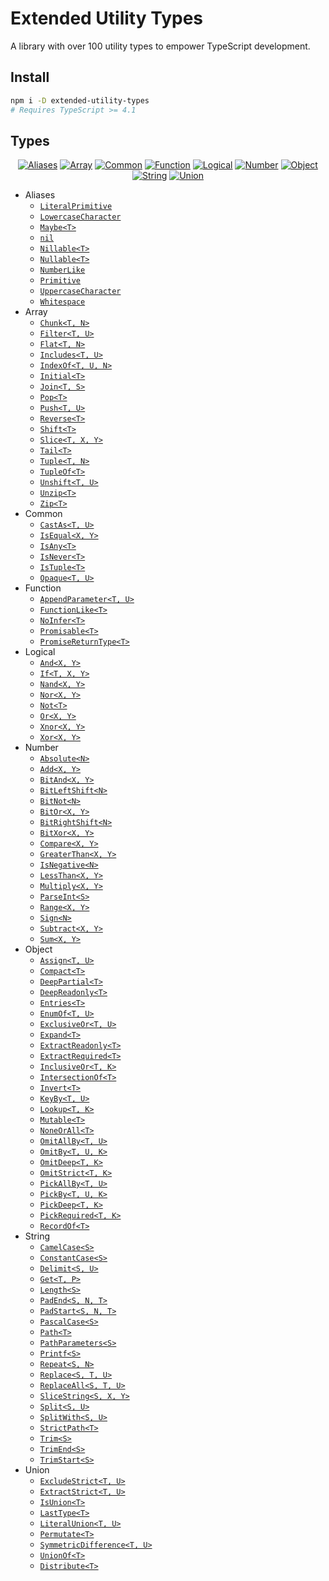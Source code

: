 # Extended Utility Types

A library with over 100 utility types to empower TypeScript development.

## Install

```sh
npm i -D extended-utility-types
# Requires TypeScript >= 4.1
```

## Types

<div align="center">

[![Aliases]](src/aliases)
[![Array]](src/array)
[![Common]](src/common)
[![Function]](src/function)
[![Logical]](src/logical)
[![Number]](src/number)
[![Object]](src/object)
[![String]](src/string)
[![Union]](src/union)

</div>

- Aliases
	- [`LiteralPrimitive`](src/aliases/LiteralPrimitive.ts)
	- [`LowercaseCharacter`](src/aliases/LowercaseCharacter.ts)
	- [`Maybe<T>`](src/aliases/Maybe.ts)
	- [`nil`](src/aliases/Nil.ts)
	- [`Nillable<T>`](src/aliases/Nillable.ts)
	- [`Nullable<T>`](src/aliases/Nullable.ts)
	- [`NumberLike`](src/aliases/NumberLike.ts)
	- [`Primitive`](src/aliases/Primitive.ts)
	- [`UppercaseCharacter`](src/aliases/UppercaseCharacter.ts)
	- [`Whitespace`](src/aliases/Whitespace.ts)
- Array
	- [`Chunk<T, N>`](src/array/Chunk.ts)
	- [`Filter<T, U>`](src/array/Filter.ts)
	- [`Flat<T, N>`](src/array/Flat.ts)
	- [`Includes<T, U>`](src/array/Includes.ts)
	- [`IndexOf<T, U, N>`](src/array/IndexOf.ts)
	- [`Initial<T>`](src/array/Initial.ts)
	- [`Join<T, S>`](src/array/Join.ts)
	- [`Pop<T>`](src/array/Pop.ts)
	- [`Push<T, U>`](src/array/Push.ts)
	- [`Reverse<T>`](src/array/Reverse.ts)
	- [`Shift<T>`](src/array/Shift.ts)
	- [`Slice<T, X, Y>`](src/array/Slice.ts)
	- [`Tail<T>`](src/array/Tail.ts)
	- [`Tuple<T, N>`](src/array/Tuple.ts)
	- [`TupleOf<T>`](src/array/TupleOf.ts)
	- [`Unshift<T, U>`](src/array/Unshift.ts)
	- [`Unzip<T>`](src/array/Unzip.ts)
	- [`Zip<T>`](src/array/Zip.ts)
- Common
	- [`CastAs<T, U>`](src/common/CastAs.ts)
	- [`IsEqual<X, Y>`](src/common/IsEqual.ts)
	- [`IsAny<T>`](src/common/IsAny.ts)
	- [`IsNever<T>`](src/common/IsNever.ts)
	- [`IsTuple<T>`](src/common/IsTuple.ts)
	- [`Opaque<T, U>`](src/common/Opaque.ts)
- Function
	- [`AppendParameter<T, U>`](src/function/AppendParameter.ts)
	- [`FunctionLike<T>`](src/function/FunctionLike.ts)
	- [`NoInfer<T>`](src/function/NoInfer.ts)
	- [`Promisable<T>`](src/function/Promisable.ts)
	- [`PromiseReturnType<T>`](src/function/PromiseReturnType.ts)
- Logical
	- [`And<X, Y>`](src/logical/And.ts)
	- [`If<T, X, Y>`](src/logical/If.ts)
	- [`Nand<X, Y>`](src/logical/Nand.ts)
	- [`Nor<X, Y>`](src/logical/Nor.ts)
	- [`Not<T>`](src/logical/Not.ts)
	- [`Or<X, Y>`](src/logical/Or.ts)
	- [`Xnor<X, Y>`](src/logical/Xnor.ts)
	- [`Xor<X, Y>`](src/logical/Xor.ts)
- Number
	- [`Absolute<N>`](src/number/Absolute.ts)
	- [`Add<X, Y>`](src/number/Add.ts)
	- [`BitAnd<X, Y>`](src/number/BitAnd.ts)
	- [`BitLeftShift<N>`](src/number/BitLeftShift.ts)
	- [`BitNot<N>`](src/number/BitNot.ts)
	- [`BitOr<X, Y>`](src/number/BitOr.ts)
	- [`BitRightShift<N>`](src/number/BitRightShift.ts)
	- [`BitXor<X, Y>`](src/number/BitXor.ts)
	- [`Compare<X, Y>`](src/number/Compare.ts)
	- [`GreaterThan<X, Y>`](src/number/GreaterThan.ts)
	- [`IsNegative<N>`](src/number/IsNegative.ts)
	- [`LessThan<X, Y>`](src/number/LessThan.ts)
	- [`Multiply<X, Y>`](src/number/Multiply.ts)
	- [`ParseInt<S>`](src/number/ParseInt.ts)
	- [`Range<X, Y>`](src/number/Range.ts)
	- [`Sign<N>`](src/number/Sign.ts)
	- [`Subtract<X, Y>`](src/number/Subtract.ts)
	- [`Sum<X, Y>`](src/number/Sum.ts)
- Object
	- [`Assign<T, U>`](src/object/Assign.ts)
	- [`Compact<T>`](src/object/Compact.ts)
	- [`DeepPartial<T>`](src/object/DeepPartial.ts)
	- [`DeepReadonly<T>`](src/object/DeepReadonly.ts)
	- [`Entries<T>`](src/object/Entries.ts)
	- [`EnumOf<T, U>`](src/object/EnumOf.ts)
	- [`ExclusiveOr<T, U>`](src/object/ExclusiveOr.ts)
	- [`Expand<T>`](src/object/Expand.ts)
	- [`ExtractReadonly<T>`](src/object/ExtractReadonly.ts)
	- [`ExtractRequired<T>`](src/object/ExtractRequired.ts)
	- [`InclusiveOr<T, K>`](src/object/InclusiveOr.ts)
	- [`IntersectionOf<T>`](src/object/IntersectionOf.ts)
	- [`Invert<T>`](src/object/Invert.ts)
	- [`KeyBy<T, U>`](src/object/KeyBy.ts)
	- [`Lookup<T, K>`](src/object/Lookup.ts)
	- [`Mutable<T>`](src/object/Mutable.ts)
	- [`NoneOrAll<T>`](src/object/NoneOrAll.ts)
	- [`OmitAllBy<T, U>`](src/object/OmitAllBy.ts)
	- [`OmitBy<T, U, K>`](src/object/OmitBy.ts)
	- [`OmitDeep<T, K>`](src/object/OmitDeep.ts)
	- [`OmitStrict<T, K>`](src/object/OmitStrict.ts)
	- [`PickAllBy<T, U>`](src/object/PickAllBy.ts)
	- [`PickBy<T, U, K>`](src/object/PickBy.ts)
	- [`PickDeep<T, K>`](src/object/PickDeep.ts)
	- [`PickRequired<T, K>`](src/object/PickRequired.ts)
	- [`RecordOf<T>`](src/object/RecordOf.ts)
- String
	- [`CamelCase<S>`](src/string/CamelCase.ts)
	- [`ConstantCase<S>`](src/string/ConstantCase.ts)
	- [`Delimit<S, U>`](src/string/Delimit.ts)
	- [`Get<T, P>`](src/string/Get.ts)
	- [`Length<S>`](src/string/Length.ts)
	- [`PadEnd<S, N, T>`](src/string/PadEnd.ts)
	- [`PadStart<S, N, T>`](src/string/PadStart.ts)
	- [`PascalCase<S>`](src/string/PascalCase.ts)
	- [`Path<T>`](src/string/Path.ts)
	- [`PathParameters<S>`](src/string/PathParameters.ts)
	- [`Printf<S>`](src/string/Printf.ts)
	- [`Repeat<S, N>`](src/string/Repeat.ts)
	- [`Replace<S, T, U>`](src/string/Replace.ts)
	- [`ReplaceAll<S, T, U>`](src/string/ReplaceAll.ts)
	- [`SliceString<S, X, Y>`](src/string/SliceString.ts)
	- [`Split<S, U>`](src/string/Split.ts)
	- [`SplitWith<S, U>`](src/string/SplitWith.ts)
	- [`StrictPath<T>`](src/string/StrictPath.ts)
	- [`Trim<S>`](src/string/Trim.ts)
	- [`TrimEnd<S>`](src/string/TrimEnd.ts)
	- [`TrimStart<S>`](src/string/TrimStart.ts)
- Union
	- [`ExcludeStrict<T, U>`](src/union/ExcludeStrict.ts)
	- [`ExtractStrict<T, U>`](src/union/ExtractStrict.ts)
	- [`IsUnion<T>`](src/union/IsUnion.ts)
	- [`LastType<T>`](src/union/LastType.ts)
	- [`LiteralUnion<T, U>`](src/union/LiteralUnion.ts)
	- [`Permutate<T>`](src/union/Permutate.ts)
	- [`SymmetricDifference<T, U>`](src/union/SymmetricDifference.ts)
	- [`UnionOf<T>`](src/union/UnionOf.ts)
	- [`Distribute<T>`](src/union/Distribute.ts)

[Aliases]: https://img.shields.io/badge/10-Aliases-FF9C9F?style=for-the-badge&labelColor=363C44
[Array]: https://img.shields.io/badge/18-Array-FEC98F?style=for-the-badge&labelColor=363C44
[Common]: https://img.shields.io/badge/6-Common-FEDD9E?style=for-the-badge&labelColor=363C44
[Function]: https://img.shields.io/badge/5-Function-B9E9AA?style=for-the-badge&labelColor=363C44
[Logical]: https://img.shields.io/badge/8-Logical-B9F9E6?style=for-the-badge&labelColor=363C44
[Number]: https://img.shields.io/badge/18-Number-B1F1F4?style=for-the-badge&labelColor=363C44
[Object]: https://img.shields.io/badge/26-Object-88C5FF?style=for-the-badge&labelColor=363C44
[String]: https://img.shields.io/badge/21-String-C7B4E0?style=for-the-badge&labelColor=363C44
[Union]: https://img.shields.io/badge/9-Union-F8CEEE?style=for-the-badge&labelColor=363C44
